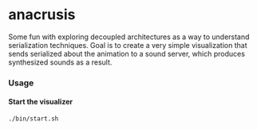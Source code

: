 anacrusis
=========

Some fun with exploring decoupled architectures as a way to understand
serialization techniques. Goal is to create a very simple visualization that
sends serialized about the animation to a sound server, which produces
synthesized sounds as a result.


### Usage

#### Start the visualizer

```
./bin/start.sh
```

